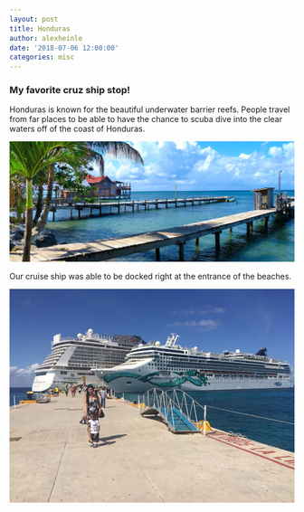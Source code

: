 ```yaml
---
layout: post
title: Honduras
author: alexheinle
date: '2018-07-06 12:00:00'
categories: misc
---
```

### My favorite cruz ship stop!

Honduras is known for the beautiful underwater barrier reefs. People travel from
far places to be able to have the chance to scuba dive into the clear waters off
of the coast of Honduras.

![Honduras Photo](/images/hondorous.jpg)

Our cruise ship was able to be docked right at the entrance of the beaches.

![Honduras Photo](/images/cruiz.jpg)
